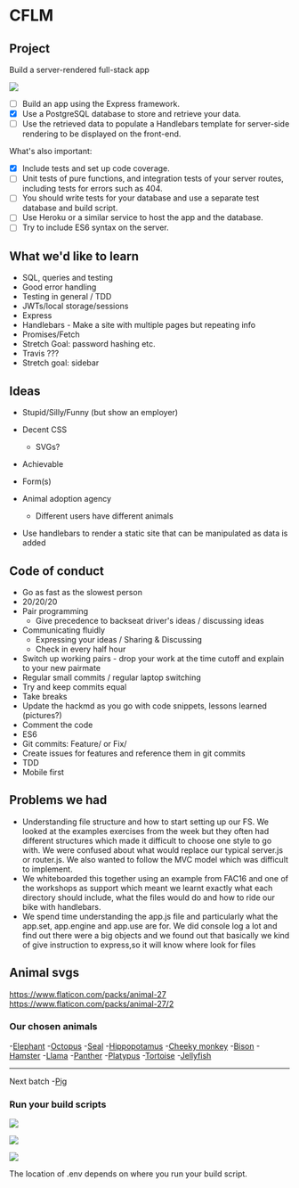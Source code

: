 # CFLM

## Project
Build a server-rendered full-stack app

![](https://media.giphy.com/media/65ODCwM00NVmEyLsX3/giphy.gif)

- [ ] Build an app using the Express framework.
- [x] Use a PostgreSQL database to store and retrieve your data.
- [ ] Use the retrieved data to populate a Handlebars template for server-side rendering to be displayed on the front-end.

What's also important:
- [x] Include tests and set up code coverage.
- [ ] Unit tests of pure functions, and integration tests of your server routes, including tests for errors such as 404.
- [ ] You should write tests for your database and use a separate test database and build script.
- [ ] Use Heroku or a similar service to host the app and the database.
- [ ] Try to include ES6 syntax on the server.

## What we'd like to learn

- SQL, queries and testing
- Good error handling
- Testing in general / TDD
- JWTs/local storage/sessions
- Express 
- Handlebars - Make a site with multiple pages but repeating info
- Promises/Fetch
- Stretch Goal: password hashing etc.
- Travis ???
- Stretch goal: sidebar

## Ideas 

- Stupid/Silly/Funny (but show an employer)
- Decent CSS
    - SVGs?
- Achievable
- Form(s)
- Animal adoption agency
    - Different users have different animals

- Use handlebars to render a static site that can be manipulated as data is added

## Code of conduct

- Go as fast as the slowest person
- 20/20/20 
- Pair programming
    - Give precedence to backseat driver's ideas / discussing ideas
- Communicating fluidly
    - Expressing your ideas / Sharing & Discussing
    - Check in every half hour
- Switch up working pairs - drop your work at the time cutoff and explain to your new pairmate
- Regular small commits / regular laptop switching
- Try and keep commits equal
- Take breaks 
- Update the hackmd as you go with code snippets, lessons learned (pictures?)
 - Comment the code
 - ES6
 - Git commits: Feature/ or Fix/
 - Create issues for features and reference them in git commits 
 - TDD 
 - Mobile first 

## Problems we had

- Understanding file structure and how to start setting up our FS. We looked at the examples exercises from the week but they often had different structures which made it difficult to choose one style to go with. We were confused about what would replace our typical server.js or router.js. We also wanted to follow the MVC model which was difficult to implement. 
- We whiteboarded this together using an example from FAC16 and one of the workshops as support which meant we learnt exactly what each directory should include, what the files would do and how to ride our bike with handlebars.
- We spend time understanding the app.js file and particularly what the app.set, app.engine and app.use are for. We did console log a lot and find out there were a big objects and we found out that basically we kind of give instruction to express,so it will know where look for files 


## Animal svgs

https://www.flaticon.com/packs/animal-27
https://www.flaticon.com/packs/animal-27/2

### Our chosen animals


-[Elephant](https://www.flaticon.com/free-icon/elephant_1998642)
-[Octopus](https://www.flaticon.com/free-icon/octopus_1998728)
-[Seal](https://www.flaticon.com/free-icon/seal_1998783)
-[Hippopotamus](https://www.flaticon.com/free-icon/hippopotamus_1998677)
-[Cheeky monkey](https://www.flaticon.com/free-icon/monkey_1998721)
-[Bison](https://www.flaticon.com/free-icon/bison_1998579)
-[Hamster](https://www.flaticon.com/free-icon/hamster_1998671)
-[Llama](https://www.flaticon.com/free-icon/llama_1998716)
-[Panther](https://www.flaticon.com/free-icon/black-panther_1998743)
-[Platypus](https://www.flaticon.com/free-icon/platypus_1998753)
-[Tortoise](https://www.flaticon.com/free-icon/tortoise_1998805)
-[Jellyfish](https://www.flaticon.com/free-icon/jellyfish_1998689)

---
Next batch
-[Pig](https://www.flaticon.com/free-icon/pig_1998749)



### Run your build scripts 



![](https://i.imgur.com/Ux5bi6x.png)

![](https://i.imgur.com/FLjSgOv.png)


![](https://i.imgur.com/uxrwhhU.png)

The location of .env depends on where you run your build script. 
